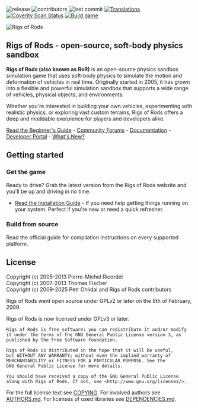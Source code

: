 ![release](https://flat.badgen.net/github/release/RigsOfRods/rigs-of-rods)
![contributors](https://flat.badgen.net/github/contributors/RigsOfRods/rigs-of-rods)
![last commit](https://flat.badgen.net/github/last-commit/RigsOfRods/rigs-of-rods)
[![Translations](https://hosted.weblate.org/widgets/rigs-of-rods/-/game/svg-badge.svg)](https://hosted.weblate.org/projects/rigs-of-rods/)
[![Coverity Scan Status](https://img.shields.io/coverity/scan/16646.svg?style=flat-square)](https://scan.coverity.com/projects/rigsofrods-rigs-of-rods)
[![Build game](https://github.com/RigsOfRods/rigs-of-rods/workflows/Build%20game/badge.svg)](https://github.com/RigsOfRods/rigs-of-rods/actions?query=workflow%3A%22Build+game%22)


![Rigs of Rods](https://i.ibb.co/4wSxFjJq/someimage.png)

## Rigs of Rods - open-source, soft-body physics sandbox

**Rigs of Rods (also known as RoR)** is an open-source physics sandbox simulation game that uses soft-body physics to simulate the motion and deformation of vehicles in real time. Originally started in 2005, it has grown into a flexible and powerful simulation sandbox that supports a wide range of vehicles, physical objects, and environments.

Whether you're interested in building your own vehicles, experimenting with realistic physics, or exploring vast custom terrains, Rigs of Rods offers a deep and moddable exerpience for players and developers alike.

[Read the Beginner's Guide](https://docs.rigsofrods.org/gameplay/beginners-guide/) -
[Community Forums](https://forum.rigsofrods.org/) -
[Documentation](https://docs.rigsofrods.org/) -
[Developer Portal](https://developer.rigsofrods.org/) -
[What's New?](https://forum.rigsofrods.org/forums/announcements.44/)

## Getting started

### Get the game

Ready to drive? Grab the latest version from the Rigs of Rods website and you'll be up and driving in no time.

* [Read the Installation Guide](https://docs.rigsofrods.org/gameplay/installing-the-game/) - If you need help getting things running on your system. Perfect if you're new or need a quick refresher.


### Build from source

Read the official guide for compilation instructions on every supported platform.


## License

Copyright (c) 2005-2013 Pierre-Michel Ricordel  
Copyright (c) 2007-2013 Thomas Fischer  
Copyright (c) 2009-2025 Petr Ohlidal and Rigs of Rods contributors

Rigs of Rods went open source under GPLv2 or later on the 8th of February, 2009.

Rigs of Rods is now licensed under GPLv3 or later:
```
Rigs of Rods is free software: you can redistribute it and/or modify
it under the terms of the GNU General Public License version 3, as
published by the Free Software Foundation.

Rigs of Rods is distributed in the hope that it will be useful,
but WITHOUT ANY WARRANTY; without even the implied warranty of
MERCHANTABILITY or FITNESS FOR A PARTICULAR PURPOSE. See the
GNU General Public License for more details.

You should have received a copy of the GNU General Public License
along with Rigs of Rods. If not, see <http://www.gnu.org/licenses/>.
```

For the full license text see [COPYING](COPYING).
For involved authors see [AUTHORS.md](AUTHORS.md).
For licenses of used libraries see [DEPENDENCIES.md](DEPENDENCIES.md).
